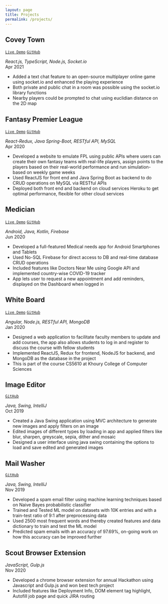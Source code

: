 ```yaml
---
layout: page
title: Projects
permalink: /projects/
---
```


## Covey Town
[`Live Demo`](https://hardcore-minsky-b004d2.netlify.app/)
[`GitHub`](https://github.com/mohammedowais2492/covey.town)

*React.js, TypeScript, Node.js, Socket.io*
<br/>
Apr 2021
+ Added a text chat feature to an open-source multiplayer online game using socket.io and enhanced the playing experience
+ Both private and public chat in a room was possible using the socket.io library functions
+ Nearby players could be prompted to chat using euclidian distance on the 2D map

## Fantasy Premier League
[`Live Demo`](http://fpl-react.herokuapp.com/)
[`GitHub`](https://github.com/ameyarya/Fantasy-Premier-League-FE)

*React-Redux, Java Spring-Boot, RESTful API, MySQL*
<br/>
Apr 2020
+ Developed a website to emulate FPL using public APIs where users can create their own fantasy teams with real-life players,
assign points to the players based on their real-world performance and run simulation-based on weekly game weeks
+ Used ReactJS for front end and Java Spring Boot as backend to do CRUD operations on MySQL via RESTful APIs
+ Deployed both front end and backend on cloud services Heroku to get optimal performance, flexible for other cloud services

## Medician
[`Live Demo`](https://play.google.com/store/apps/details?id=com.medician)
[`GitHub`](https://github.com/ameyarya/Medician)

*Android, Java, Kotlin, Firebase*
<br/>
Jun 2020
+ Developed a full-featured Medical needs app for Android Smartphones and Tablets
+ Used No-SQL Firebase for direct access to DB and real-time database CRUD operations
+ Included features like Doctors Near Me using Google API and implemented country-wise COVID-19 tracker
+ App lets user to request a new appointment and add reminders, displayed on the Dashboard when logged in

## White Board
[`Live Demo`](https://boiling-ridge-17955.herokuapp.com/)
[`GitHub`](https://github.com/ameyarya/WhiteBoard-FE)

*Angular, Node.js, RESTful API, MongoDB*
<br/>
Jan 2020
+ Designed a web application to facilitate faculty members to update and add courses, the app also allows students to log in and register to discuss the course with fellow students
+ Implemented ReactJS, Redux for frontend, NodeJS for backend, and MongoDB as the database in the project
+ This is part of the course CS5610 at Khoury College of Computer Sciences

## Image Editor
[`GitHub`](https://github.com/ameyarya/PhotoEditor)

*Java, Swing, IntelliJ*
<br/>
Oct 2019
+ Created a Java Swing application using MVC architecture to generate new images and apply filters on an image
+ Edited images of different types by loading in app and applied filters like blur, sharpen, greyscale, sepia, dither and mosaic
+ Designed a user interface using java swing containing the options to load and save edited and generated images

## Mail Washer
[`GitHub`](https://github.com/ameyarya/SpamFilter)

*Java, Swing, IntelliJ*
<br/>
Nov 2019
+ Developed a spam email filter using machine learning techniques based on Naive Bayes probabilistic classifier
+ Trained and Tested ML model on datasets with 10K entries and with a train-test ratio of 9:1 after preprocessing data
+ Used 2500 most frequent words and thereby created features and data dictionary to train and test the ML model
+ Predicted spam emails with an accuracy of 97.69%, on-going work on how this accuracy can be improved further

## Scout Browser Extension
*JavaScript, Gulp.js*
<br/>
Nov 2020
+ Developed a chrome browser extension for annual Hackathon using Javascript and Gulp.js and won best tech project
+ Included features like Deployment Info, DOM element tag highlight, Autofill job page and quick JIRA routing